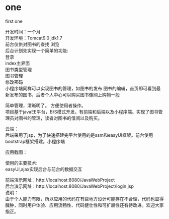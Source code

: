 # one
first  one

开发时间：一个月  
开发环境：Tomcat9.0   jdk1.7  
前台仅供对图书的查找 浏览  
后台计划先实现一个简单的功能:  
登录  
index主界面  
图书类型管理  
图书管理  
修改密码  
小程序端同样可以实现图书的管理，如图书的发布 图书的编辑，首页即可看到最新发布的图书，后者个人中心可以购买图书像网上购物一般

简单管理，清晰明了。 方便使用者操作。  
项目基于javaEE平台，B/S模式开发。有前端和后端以及小程序端。实现了图书管理员对图书的管理，读者对图书的借阅以及购买。  

云端：  
后端采用了jsp，为了快速搭建完平台使用的是ssm和easyUI框架。前台使用bootstrap框架搭建。小程序端  

应用截图：  

使用的主要技术:  
easyUI,ajax实现后台与前台的数据交互   

前端演示网址：http://localhost:8080/JavaWebProject  
后台演示网址：http://localhost:8080/JavaWebProject/login.jsp  
说明：  
由于个人能力有限，所以应用的代码在有些地方设计可能存在不合理，代码也显得臃肿，同时用户体验、应用流畅性、代码健壮性和可扩展性还有待改进。欢迎大家指正。
